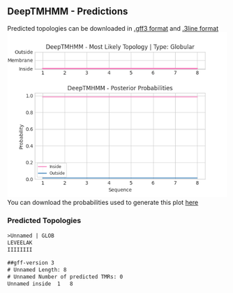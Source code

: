 ## DeepTMHMM - Predictions
Predicted topologies can be downloaded in [.gff3 format](TMRs.gff3) and [.3line format](predicted_topologies.3line)
![picture](plot.png)
You can download the probabilities used to generate this plot [here](Unnamed_probs.csv)
### Predicted Topologies
```
>Unnamed | GLOB
LEVEELAK
IIIIIIII

```


```
##gff-version 3
# Unnamed Length: 8
# Unnamed Number of predicted TMRs: 0
Unnamed	inside	1	8				

```
